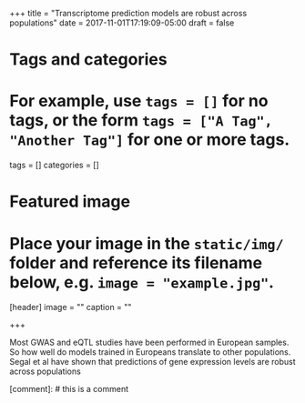+++
title = "Transcriptome prediction models are robust across populations"
date = 2017-11-01T17:19:09-05:00
draft = false

# Tags and categories
# For example, use `tags = []` for no tags, or the form `tags = ["A Tag", "Another Tag"]` for one or more tags.
tags = []
categories = []

# Featured image
# Place your image in the `static/img/` folder and reference its filename below, e.g. `image = "example.jpg"`.
[header]
image = ""
caption = ""

+++


Most GWAS and eQTL studies have been performed in European samples. So how well do models trained in Europeans translate to other populations. Segal et al have shown that predictions of gene expression levels are robust across populations   

[comment]: # this is a comment



<!---

So et al use S-PrediXcan to find psychiatric drug repositioning candidates.

## to add figure
![](https://s3.amazonaws.com/imlab-open/Webdata/Images/2017/so2017.png)
--->

